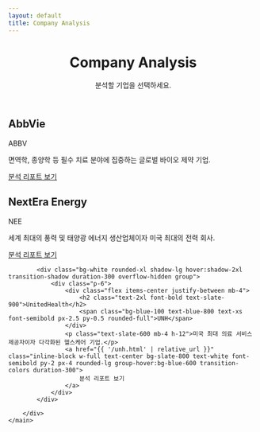 ```yaml
---
layout: default
title: Company Analysis
---
```


<div class="bg-slate-50">
    <main class="container mx-auto px-4 sm:px-6 lg:px-8 py-12">
        <header class="text-center mb-12"><h1 class="text-4xl font-extrabold text-slate-800 tracking-tight sm:text-5xl">Company Analysis</h1><p class="mt-4 max-w-2xl mx-auto text-xl text-slate-600">분석할 기업을 선택하세요.</p></header>
        <div class="grid grid-cols-1 sm:grid-cols-2 lg:grid-cols-3 xl:grid-cols-4 gap-8">
            <div class="bg-white rounded-xl shadow-lg hover:shadow-2xl transition-shadow duration-300 overflow-hidden group"><div class="p-6"><div class="flex items-center justify-between mb-4"><h2 class="text-2xl font-bold text-slate-900">AbbVie</h2><span class="bg-red-100 text-red-800 text-xs font-semibold px-2.5 py-0.5 rounded-full">ABBV</span></div><p class="text-slate-600 mb-4 h-12">면역학, 종양학 등 필수 치료 분야에 집중하는 글로벌 바이오 제약 기업.</p><a href="{{ '/abbvie.html' | relative_url }}" class="inline-block w-full text-center bg-slate-800 text-white font-semibold py-2 px-4 rounded-lg group-hover:bg-blue-600 transition-colors duration-300">분석 리포트 보기</a></div></div>
            <div class="bg-white rounded-xl shadow-lg hover:shadow-2xl transition-shadow duration-300 overflow-hidden group"><div class="p-6"><div class="flex items-center justify-between mb-4"><h2 class="text-2xl font-bold text-slate-900">NextEra Energy</h2><span class="bg-emerald-100 text-emerald-800 text-xs font-semibold px-2.5 py-0.5 rounded-full">NEE</span></div><p class="text-slate-600 mb-4 h-12">세계 최대의 풍력 및 태양광 에너지 생산업체이자 미국 최대의 전력 회사.</p><a href="{{ '/nextera.html' | relative_url }}" class="inline-block w-full text-center bg-slate-800 text-white font-semibold py-2 px-4 rounded-lg group-hover:bg-blue-600 transition-colors duration-300">분석 리포트 보기</a></div></div>
            
            <div class="bg-white rounded-xl shadow-lg hover:shadow-2xl transition-shadow duration-300 overflow-hidden group">
                <div class="p-6">
                    <div class="flex items-center justify-between mb-4">
                        <h2 class="text-2xl font-bold text-slate-900">UnitedHealth</h2>
                        <span class="bg-blue-100 text-blue-800 text-xs font-semibold px-2.5 py-0.5 rounded-full">UNH</span>
                    </div>
                    <p class="text-slate-600 mb-4 h-12">미국 최대 의료 서비스 제공자이자 다각화된 헬스케어 기업.</p>
                    <a href="{{ '/unh.html' | relative_url }}" class="inline-block w-full text-center bg-slate-800 text-white font-semibold py-2 px-4 rounded-lg group-hover:bg-blue-600 transition-colors duration-300">
                        분석 리포트 보기
                    </a>
                </div>
            </div>

        </div>
    </main>
</div>